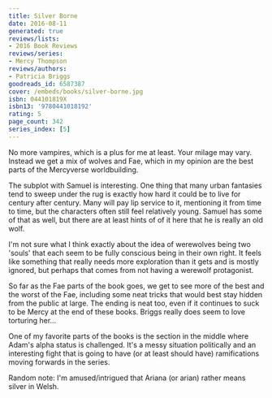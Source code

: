 ```yaml
---
title: Silver Borne
date: 2016-08-11
generated: true
reviews/lists:
- 2016 Book Reviews
reviews/series:
- Mercy Thompson
reviews/authors:
- Patricia Briggs
goodreads_id: 6587387
cover: /embeds/books/silver-borne.jpg
isbn: 044101819X
isbn13: '9780441018192'
rating: 5
page_count: 342
series_index: [5]
---
```

No more vampires, which is a plus for me at least. Your milage may vary. Instead we get a mix of wolves and Fae, which in my opinion are the best parts of the Mercyverse worldbuilding.  

The subplot with Samuel is interesting. One thing that many urban fantasies tend to sweep under the rug is exactly how hard it could be to live for century after century. Many will pay lip service to it, mentioning it from time to time, but the characters often still feel relatively young. Samuel has some of that as well, but there are at least hints of of it here that he is really an old wolf.  

<!--more-->

I'm not sure what I think exactly about the idea of werewolves being two 'souls' that each seem to be fully conscious being in their own right. It feels like something that really needs more exploration than it gets and is mostly ignored, but perhaps that comes from not having a werewolf protagonist.  

So far as the Fae parts of the book goes, we get to see more of the best and the worst of the Fae, including some neat tricks that would best stay hidden from the public at large. The ending is neat too, even if it continues to suck to be Mercy at the end of these books. Briggs really does seem to love torturing her...  

One of my favorite parts of the books is the section in the middle where Adam's alpha status is challenged. It's a messy situation politically and an interesting fight that is going to have (or at least should have) ramifications moving forwards in the series.  

Random note: I'm amused/intrigued that Ariana (or arian) rather means silver in Welsh.